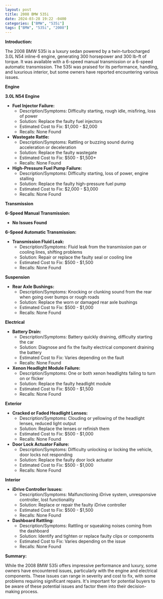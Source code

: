 ```yaml
---
layout: post
title: 2008 BMW 535i
date: 2024-03-28 19:22 -0400
categories: ["BMW", "535i"]
tags: ["BMW", "535i", "2008"]
---
```

**Introduction:**

The 2008 BMW 535i is a luxury sedan powered by a twin-turbocharged 3.0L N54 inline-6 engine, generating 300 horsepower and 300 lb-ft of torque. It was available with a 6-speed manual transmission or a 6-speed automatic transmission. The 535i was praised for its performance, handling, and luxurious interior, but some owners have reported encountering various issues.

**Engine**

**3.0L N54 Engine**

* **Fuel Injector Failure:**
    * Description/Symptoms: Difficulty starting, rough idle, misfiring, loss of power
    * Solution: Replace the faulty fuel injectors
    * Estimated Cost to Fix: $1,000 - $2,000
    * Recalls: None Found
* **Wastegate Rattle:**
    * Description/Symptoms: Rattling or buzzing sound during acceleration or deceleration
    * Solution: Replace the faulty wastegate
    * Estimated Cost to Fix: $500 - $1,500+
    * Recalls: None Found
* **High-Pressure Fuel Pump Failure:**
    * Description/Symptoms: Difficulty starting, loss of power, engine stalling
    * Solution: Replace the faulty high-pressure fuel pump
    * Estimated Cost to Fix: $2,000 - $3,000
    * Recalls: None Found

**Transmission**

**6-Speed Manual Transmission:**

* **No Issues Found**

**6-Speed Automatic Transmission:**

* **Transmission Fluid Leak:**
    * Description/Symptoms: Fluid leak from the transmission pan or cooling lines, shifting problems
    * Solution: Repair or replace the faulty seal or cooling line
    * Estimated Cost to Fix: $500 - $1,500
    * Recalls: None Found

**Suspension**

* **Rear Axle Bushings:**
    * Description/Symptoms: Knocking or clunking sound from the rear when going over bumps or rough roads
    * Solution: Replace the worn or damaged rear axle bushings
    * Estimated Cost to Fix: $500 - $1,000
    * Recalls: None Found

**Electrical**

* **Battery Drain:**
    * Description/Symptoms: Battery quickly draining, difficulty starting the car
    * Solution: Diagnose and fix the faulty electrical component draining the battery
    * Estimated Cost to Fix: Varies depending on the fault
    * Recalls: None Found
* **Xenon Headlight Module Failure:**
    * Description/Symptoms: One or both xenon headlights failing to turn on or flicker
    * Solution: Replace the faulty headlight module
    * Estimated Cost to Fix: $500 - $1,500
    * Recalls: None Found

**Exterior**

* **Cracked or Faded Headlight Lenses:**
    * Description/Symptoms: Clouding or yellowing of the headlight lenses, reduced light output
    * Solution: Replace the lenses or refinish them
    * Estimated Cost to Fix: $500 - $1,000
    * Recalls: None Found
* **Door Lock Actuator Failure:**
    * Description/Symptoms: Difficulty unlocking or locking the vehicle, door locks not responding
    * Solution: Replace the faulty door lock actuator
    * Estimated Cost to Fix: $500 - $1,000
    * Recalls: None Found

**Interior**

* **iDrive Controller Issues:**
    * Description/Symptoms: Malfunctioning iDrive system, unresponsive controller, lost functionality
    * Solution: Replace or repair the faulty iDrive controller
    * Estimated Cost to Fix: $500 - $1,500
    * Recalls: None Found
* **Dashboard Rattling:**
    * Description/Symptoms: Rattling or squeaking noises coming from the dashboard
    * Solution: Identify and tighten or replace faulty clips or components
    * Estimated Cost to Fix: Varies depending on the issue
    * Recalls: None Found

**Summary:**

While the 2008 BMW 535i offers impressive performance and luxury, some owners have encountered issues, particularly with the engine and electrical components. These issues can range in severity and cost to fix, with some problems requiring significant repairs. It's important for potential buyers to be aware of these potential issues and factor them into their decision-making process.
